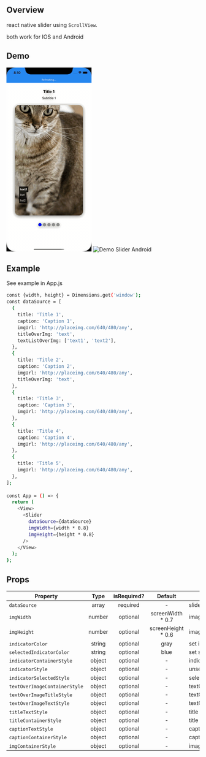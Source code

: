 ## Overview

react native slider using `ScrollView`. 

both work for IOS and Android

## Demo
![Demo Slider IOS](./demo/record.gif)
![Demo Slider Android](./demo/android.gif)

## Example

See example in App.js
```bash
const {width, height} = Dimensions.get('window');
const dataSource = [
  {
    title: 'Title 1',
    caption: 'Caption 1',
    imgUrl: 'http://placeimg.com/640/480/any',
    titleOverImg: 'text',
    textListOverImg: ['text1', 'text2'],
  },
  {
    title: 'Title 2',
    caption: 'Caption 2',
    imgUrl: 'http://placeimg.com/640/480/any',
    titleOverImg: 'text',
  },
  {
    title: 'Title 3',
    caption: 'Caption 3',
    imgUrl: 'http://placeimg.com/640/480/any',
  },
  {
    title: 'Title 4',
    caption: 'Caption 4',
    imgUrl: 'http://placeimg.com/640/480/any',
  },
  {
    title: 'Title 5',
    imgUrl: 'http://placeimg.com/640/480/any',
  },
];

const App = () => {
  return (
    <View>
      <Slider
        dataSource={dataSource}
        imgWidth={width * 0.8}
        imgHeight={height * 0.8}
      />
    </View>
  );
};
```

## Props

| Property | Type | isRequired? | Default | Description |
| --- | :---: | :---: | :---: | --- |
| `dataSource` | array | required | - | slideshow data |
| `imgWidth` | number | optional | screenWidth * 0.7 | image width |
| `imgHeight` | number | optional | screenHeight * 0.6 | image height |
| `indicatorColor` | string | optional | gray | set indicator color  |
| `selectedIndicatorColor` | string | optional | blue | set selected indicator color |
| `indicatorContainerStyle` | object | optional | - | indicator container style |
| `indicatorStyle` | object | optional | - | unselected indicator style |
| `indicatorSelectedStyle` | object | optional | - | selected indicator style |
| `textOverImageContainerStyle` | object | optional | - | textOverImageContainerStyle |
| `textOverImageTitleStyle` | object | optional | - | textOverImageTitleStyle |
| `textOverImageTextStyle` | object | optional | - | textOverImageTextStyle |
| `titleTextStyle` | object | optional | - | title text style |
| `titleContainerStyle` | object | optional | - | title container style |
| `captionTextStyle` | object | optional | - | caption text style |
| `captionContainerStyle` | object | optional | - | caption container style |
| `imgContainerStyle` | object | optional | - | image container style |
